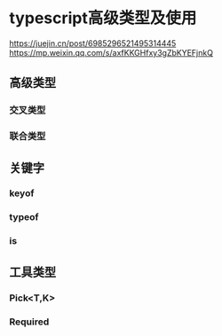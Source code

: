 # typescript高级类型及使用
https://juejin.cn/post/6985296521495314445
https://mp.weixin.qq.com/s/axfKKGHfxy3gZbKYEFjnkQ
## 高级类型

### 交叉类型
### 联合类型

## 关键字
### keyof
### typeof
### is


## 工具类型
### Pick<T,K>
### Required<T>